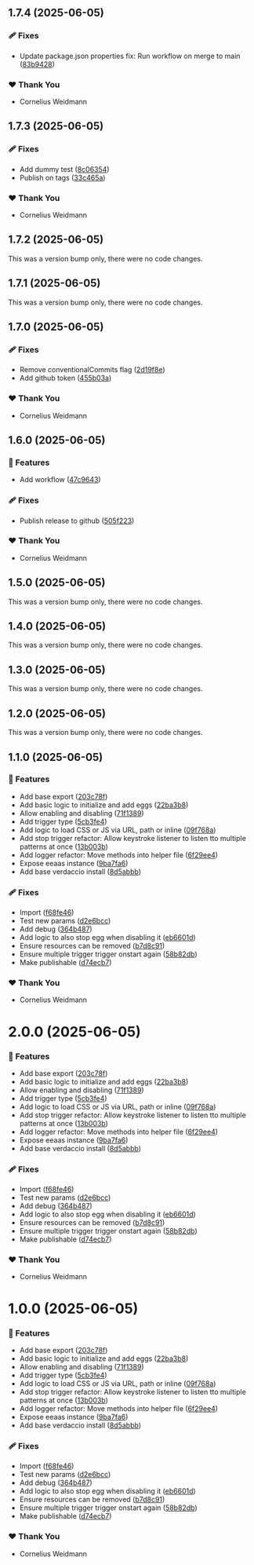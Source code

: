## 1.7.4 (2025-06-05)

### 🩹 Fixes

- Update package.json properties fix: Run workflow on merge to main ([83b9428](https://github.com/kyco/eeaas/commit/83b9428))

### ❤️ Thank You

- Cornelius Weidmann

## 1.7.3 (2025-06-05)

### 🩹 Fixes

- Add dummy test ([8c06354](https://github.com/kyco/eeaas/commit/8c06354))
- Publish on tags ([33c465a](https://github.com/kyco/eeaas/commit/33c465a))

### ❤️ Thank You

- Cornelius Weidmann

## 1.7.2 (2025-06-05)

This was a version bump only, there were no code changes.

## 1.7.1 (2025-06-05)

This was a version bump only, there were no code changes.

## 1.7.0 (2025-06-05)

### 🩹 Fixes

- Remove conventionalCommits flag ([2d19f8e](https://github.com/kyco/eeaas/commit/2d19f8e))
- Add github token ([455b03a](https://github.com/kyco/eeaas/commit/455b03a))

### ❤️ Thank You

- Cornelius Weidmann

## 1.6.0 (2025-06-05)

### 🚀 Features

- Add workflow ([47c9643](https://github.com/kyco/eeaas/commit/47c9643))

### 🩹 Fixes

- Publish release to github ([505f223](https://github.com/kyco/eeaas/commit/505f223))

### ❤️ Thank You

- Cornelius Weidmann

## 1.5.0 (2025-06-05)

This was a version bump only, there were no code changes.

## 1.4.0 (2025-06-05)

This was a version bump only, there were no code changes.

## 1.3.0 (2025-06-05)

This was a version bump only, there were no code changes.

## 1.2.0 (2025-06-05)

This was a version bump only, there were no code changes.

## 1.1.0 (2025-06-05)

### 🚀 Features

- Add base export ([203c78f](https://github.com/kyco/eeaas/commit/203c78f))
- Add basic logic to initialize and add eggs ([22ba3b8](https://github.com/kyco/eeaas/commit/22ba3b8))
- Allow enabling and disabling ([71f1389](https://github.com/kyco/eeaas/commit/71f1389))
- Add trigger type ([5cb3fe4](https://github.com/kyco/eeaas/commit/5cb3fe4))
- Add logic to load CSS or JS via URL, path or inline ([09f768a](https://github.com/kyco/eeaas/commit/09f768a))
- Add stop trigger refactor: Allow keystroke listener to listen tto multiple patterns at once ([13b003b](https://github.com/kyco/eeaas/commit/13b003b))
- Add logger refactor: Move methods into helper file ([6f29ee4](https://github.com/kyco/eeaas/commit/6f29ee4))
- Expose eeaas instance ([9ba7fa6](https://github.com/kyco/eeaas/commit/9ba7fa6))
- Add base verdaccio install ([8d5abbb](https://github.com/kyco/eeaas/commit/8d5abbb))

### 🩹 Fixes

- Import ([f68fe46](https://github.com/kyco/eeaas/commit/f68fe46))
- Test new params ([d2e6bcc](https://github.com/kyco/eeaas/commit/d2e6bcc))
- Add debug ([364b487](https://github.com/kyco/eeaas/commit/364b487))
- Add logic to also stop egg when disabling it ([eb6601d](https://github.com/kyco/eeaas/commit/eb6601d))
- Ensure resources can be removed ([b7d8c91](https://github.com/kyco/eeaas/commit/b7d8c91))
- Ensure multiple trigger trigger onstart again ([58b82db](https://github.com/kyco/eeaas/commit/58b82db))
- Make publishable ([d74ecb7](https://github.com/kyco/eeaas/commit/d74ecb7))

### ❤️ Thank You

- Cornelius Weidmann

# 2.0.0 (2025-06-05)

### 🚀 Features

- Add base export ([203c78f](https://github.com/kyco/eeaas/commit/203c78f))
- Add basic logic to initialize and add eggs ([22ba3b8](https://github.com/kyco/eeaas/commit/22ba3b8))
- Allow enabling and disabling ([71f1389](https://github.com/kyco/eeaas/commit/71f1389))
- Add trigger type ([5cb3fe4](https://github.com/kyco/eeaas/commit/5cb3fe4))
- Add logic to load CSS or JS via URL, path or inline ([09f768a](https://github.com/kyco/eeaas/commit/09f768a))
- Add stop trigger refactor: Allow keystroke listener to listen tto multiple patterns at once ([13b003b](https://github.com/kyco/eeaas/commit/13b003b))
- Add logger refactor: Move methods into helper file ([6f29ee4](https://github.com/kyco/eeaas/commit/6f29ee4))
- Expose eeaas instance ([9ba7fa6](https://github.com/kyco/eeaas/commit/9ba7fa6))
- Add base verdaccio install ([8d5abbb](https://github.com/kyco/eeaas/commit/8d5abbb))

### 🩹 Fixes

- Import ([f68fe46](https://github.com/kyco/eeaas/commit/f68fe46))
- Test new params ([d2e6bcc](https://github.com/kyco/eeaas/commit/d2e6bcc))
- Add debug ([364b487](https://github.com/kyco/eeaas/commit/364b487))
- Add logic to also stop egg when disabling it ([eb6601d](https://github.com/kyco/eeaas/commit/eb6601d))
- Ensure resources can be removed ([b7d8c91](https://github.com/kyco/eeaas/commit/b7d8c91))
- Ensure multiple trigger trigger onstart again ([58b82db](https://github.com/kyco/eeaas/commit/58b82db))
- Make publishable ([d74ecb7](https://github.com/kyco/eeaas/commit/d74ecb7))

### ❤️ Thank You

- Cornelius Weidmann

# 1.0.0 (2025-06-05)

### 🚀 Features

- Add base export ([203c78f](https://github.com/kyco/eeaas/commit/203c78f))
- Add basic logic to initialize and add eggs ([22ba3b8](https://github.com/kyco/eeaas/commit/22ba3b8))
- Allow enabling and disabling ([71f1389](https://github.com/kyco/eeaas/commit/71f1389))
- Add trigger type ([5cb3fe4](https://github.com/kyco/eeaas/commit/5cb3fe4))
- Add logic to load CSS or JS via URL, path or inline ([09f768a](https://github.com/kyco/eeaas/commit/09f768a))
- Add stop trigger refactor: Allow keystroke listener to listen tto multiple patterns at once ([13b003b](https://github.com/kyco/eeaas/commit/13b003b))
- Add logger refactor: Move methods into helper file ([6f29ee4](https://github.com/kyco/eeaas/commit/6f29ee4))
- Expose eeaas instance ([9ba7fa6](https://github.com/kyco/eeaas/commit/9ba7fa6))
- Add base verdaccio install ([8d5abbb](https://github.com/kyco/eeaas/commit/8d5abbb))

### 🩹 Fixes

- Import ([f68fe46](https://github.com/kyco/eeaas/commit/f68fe46))
- Test new params ([d2e6bcc](https://github.com/kyco/eeaas/commit/d2e6bcc))
- Add debug ([364b487](https://github.com/kyco/eeaas/commit/364b487))
- Add logic to also stop egg when disabling it ([eb6601d](https://github.com/kyco/eeaas/commit/eb6601d))
- Ensure resources can be removed ([b7d8c91](https://github.com/kyco/eeaas/commit/b7d8c91))
- Ensure multiple trigger trigger onstart again ([58b82db](https://github.com/kyco/eeaas/commit/58b82db))
- Make publishable ([d74ecb7](https://github.com/kyco/eeaas/commit/d74ecb7))

### ❤️ Thank You

- Cornelius Weidmann